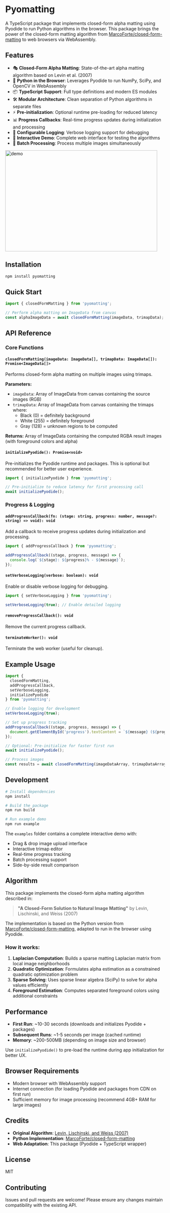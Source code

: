 # Pyomatting

A TypeScript package that implements closed-form alpha matting using Pyodide to run Python algorithms in the browser. This package brings the power of the closed-form matting algorithm from [MarcoForte/closed-form-matting](https://github.com/MarcoForte/closed-form-matting) to web browsers via WebAssembly.

## Features

- 🎭 **Closed-Form Alpha Matting**: State-of-the-art alpha matting algorithm based on Levin et al. (2007)
- 🐍 **Python in the Browser**: Leverages Pyodide to run NumPy, SciPy, and OpenCV in WebAssembly
- 📦 **TypeScript Support**: Full type definitions and modern ES modules
- 🛠️ **Modular Architecture**: Clean separation of Python algorithms in separate files
- ⚡ **Pre-initialization**: Optional runtime pre-loading for reduced latency
- 📊 **Progress Callbacks**: Real-time progress updates during initialization and processing
- 🔧 **Configurable Logging**: Verbose logging support for debugging
- 🎨 **Interactive Demo**: Complete web interface for testing the algorithms
- 📱 **Batch Processing**: Process multiple images simultaneously
<img width="480" height="320" alt="demo" src="https://github.com/user-attachments/assets/b58be4ee-7e9b-43f2-9602-f96c6e70a354" />

## Installation

```bash
npm install pyomatting
```

## Quick Start

```typescript
import { closedFormMatting } from 'pyomatting';

// Perform alpha matting on ImageData from canvas
const alphaImageData = await closedFormMatting(imageData, trimapData);
```

## API Reference

### Core Functions

#### `closedFormMatting(imageData: ImageData[], trimapData: ImageData[]): Promise<ImageData[]>`

Performs closed-form alpha matting on multiple images using trimaps.

**Parameters:**
- `imageData`: Array of ImageData from canvas containing the source images (RGB)
- `trimapData`: Array of ImageData from canvas containing the trimaps where:
  - Black (0) = definitely background
  - White (255) = definitely foreground  
  - Gray (128) = unknown regions to be computed

**Returns:** Array of ImageData containing the computed RGBA result images (with foreground colors and alpha)

#### `initializePyodide(): Promise<void>`

Pre-initializes the Pyodide runtime and packages. This is optional but recommended for better user experience.

```typescript
import { initializePyodide } from 'pyomatting';

// Pre-initialize to reduce latency for first processing call
await initializePyodide();
```

### Progress & Logging

#### `addProgressCallback(fn: (stage: string, progress: number, message?: string) => void): void`

Add a callback to receive progress updates during initialization and processing.

```typescript
import { addProgressCallback } from 'pyomatting';

addProgressCallback((stage, progress, message) => {
  console.log(`${stage}: ${progress}% - ${message}`);
});
```

#### `setVerboseLogging(verbose: boolean): void`

Enable or disable verbose logging for debugging.

```typescript
import { setVerboseLogging } from 'pyomatting';

setVerboseLogging(true); // Enable detailed logging
```

#### `removeProgressCallback(): void`

Remove the current progress callback.

#### `terminateWorker(): void`

Terminate the web worker (useful for cleanup).

## Example Usage

```typescript
import { 
  closedFormMatting, 
  addProgressCallback, 
  setVerboseLogging,
  initializePyodide 
} from 'pyomatting';

// Enable logging for development
setVerboseLogging(true);

// Set up progress tracking
addProgressCallback((stage, progress, message) => {
  document.getElementById('progress').textContent = `${message} (${progress}%)`;
});

// Optional: Pre-initialize for faster first run
await initializePyodide();

// Process images
const results = await closedFormMatting(imageDataArray, trimapDataArray);
```

## Development

```bash
# Install dependencies
npm install

# Build the package
npm run build

# Run example demo
npm run example
```

The `examples` folder contains a complete interactive demo with:
- Drag & drop image upload interface
- Interactive trimap editor
- Real-time progress tracking
- Batch processing support
- Side-by-side result comparison

## Algorithm

This package implements the closed-form alpha matting algorithm described in:

> **"A Closed-Form Solution to Natural Image Matting"** by Levin, Lischinski, and Weiss (2007)

The implementation is based on the Python version from [MarcoForte/closed-form-matting](https://github.com/MarcoForte/closed-form-matting), adapted to run in the browser using Pyodide.

### How it works:

1. **Laplacian Computation**: Builds a sparse matting Laplacian matrix from local image neighborhoods
2. **Quadratic Optimization**: Formulates alpha estimation as a constrained quadratic optimization problem
3. **Sparse Solving**: Uses sparse linear algebra (SciPy) to solve for alpha values efficiently
4. **Foreground Estimation**: Computes separated foreground colors using additional constraints

## Performance

- **First Run**: ~10-30 seconds (downloads and initializes Pyodide + packages)
- **Subsequent Runs**: ~1-5 seconds per image (cached runtime)
- **Memory**: ~200-500MB (depending on image size and browser)

Use `initializePyodide()` to pre-load the runtime during app initialization for better UX.

## Browser Requirements

- Modern browser with WebAssembly support
- Internet connection (for loading Pyodide and packages from CDN on first run)
- Sufficient memory for image processing (recommend 4GB+ RAM for large images)

## Credits

- **Original Algorithm**: [Levin, Lischinski, and Weiss (2007)](https://people.csail.mit.edu/alevin/papers/Matting-Levin-Lischinski-Weiss-CVPR06.pdf)
- **Python Implementation**: [MarcoForte/closed-form-matting](https://github.com/MarcoForte/closed-form-matting)
- **Web Adaptation**: This package (Pyodide + TypeScript wrapper)

## License

MIT

## Contributing

Issues and pull requests are welcome! Please ensure any changes maintain compatibility with the existing API.
